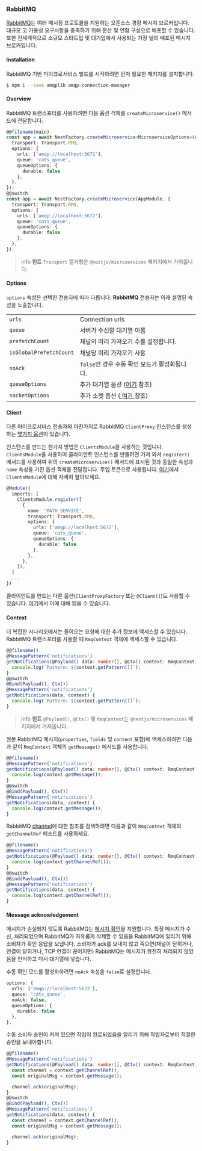 ### RabbitMQ

[RabbitMQ](https://www.rabbitmq.com/)는 여러 메시징 프로토콜을 지원하는 오픈소스 경량 메시지 브로커입니다. 대규모 고 가용성 요구사항을 충족하기 위해 분산 및 연합 구성으로 배포할 수 있습니다. 또한 전세계적으로 소규모 스타트업 및 대기업에서 사용되는 가장 널리 배포된 메시지 브로커입니다.

#### Installation

RabbitMQ 기반 마이크로서비스 빌드를 시작하려면 먼저 필요한 패키지를 설치합니다.

```bash
$ npm i --save amqplib amqp-connection-manager
```

#### Overview

RabbitMQ 트랜스포터를 사용하려면 다음 옵션 객체를 `createMicroservice()` 메서드에 전달합니다.

```typescript
@@filename(main)
const app = await NestFactory.createMicroservice<MicroserviceOptions>(AppModule, {
  transport: Transport.RMQ,
  options: {
    urls: ['amqp://localhost:5672'],
    queue: 'cats_queue',
    queueOptions: {
      durable: false
    },
  },
});
@@switch
const app = await NestFactory.createMicroservice(AppModule, {
  transport: Transport.RMQ,
  options: {
    urls: ['amqp://localhost:5672'],
    queue: 'cats_queue',
    queueOptions: {
      durable: false
    },
  },
});
```

> info **힌트** `Transport` 열거형은 `@nestjs/microservices` 패키지에서 가져옵니다.

#### Options

`options` 속성은 선택한 전송자에 따라 다릅니다. **RabbitMQ** 전송자는 아래 설명된 속성을 노출합니다.

<table>
  <tr>
    <td><code>urls</code></td>
    <td>Connection urls</td>
  </tr>
  <tr>
    <td><code>queue</code></td>
    <td>서버가 수신할 대기열 이름</td>
  </tr>
  <tr>
    <td><code>prefetchCount</code></td>
    <td>채널의 미리 가져오기 수를 설정합니다.</td>
  </tr>
  <tr>
    <td><code>isGlobalPrefetchCount</code></td>
    <td>채널당 미리 가져오기 사용</td>
  </tr>
  <tr>
    <td><code>noAck</code></td>
    <td><code>false</code>인 경우 수동 확인 모드가 활성화됩니다.</td>
  </tr>
  <tr>
    <td><code>queueOptions</code></td>
    <td>추가 대기열 옵션 (<a href="https://www.squaremobius.net/amqp.node/channel_api.html#channel_assertQueue" rel="nofollow" target="_blank">여기</a> 참조)</td>
  </tr>
  <tr>
    <td><code>socketOptions</code></td>
    <td>추가 소켓 옵션 (<a href="https://www.squaremobius.net/amqp.node/channel_api.html#socket-options" rel="nofollow" target="_blank"> 여기 </a> 참조)</td>
  </tr>
</table>

#### Client

다른 마이크로서비스 전송자와 마찬가지로 RabbitMQ `ClientProxy` 인스턴스를 생성하는 [몇가지 옵션](/microservices/basics#client)이 있습니다.

인스턴스를 만드는 한가지 방법은 `ClientsModule`을 사용하는 것입니다. `ClientsModule`을 사용하여 클라이언트 인스턴스를 만들려면 가져 와서 `register()` 메서드를 사용하여 위의 `createMicroservice()` 메서드에 표시된 것과 동일한 속성과 `name` 속성을 가진 옵션 객체를 전달합니다. 주입 토큰으로 사용됩니다. [여기](/microservices/basics#client)에서 `ClientsModule`에 대해 자세히 알아보세요.

```typescript
@Module({
  imports: [
    ClientsModule.register([
      {
        name: 'MATH_SERVICE',
        transport: Transport.RMQ,
        options: {
          urls: ['amqp://localhost:5672'],
          queue: 'cats_queue',
          queueOptions: {
            durable: false
          },
        },
      },
    ]),
  ]
  ...
})
```

클라이언트를 만드는 다른 옵션(`ClientProxyFactory` 또는 `@Client()`)도 사용할 수 있습니다. [여기](/microservices/basics#client)에서 이에 대해 읽을 수 있습니다.

#### Context

더 복잡한 시나리오에서는 들어오는 요청에 대한 추가 정보에 액세스할 수 있습니다. RabbitMQ 트랜스포터를 사용할 때 `RmqContext` 객체에 액세스할 수 있습니다.

```typescript
@@filename()
@MessagePattern('notifications')
getNotifications(@Payload() data: number[], @Ctx() context: RmqContext) {
  console.log(`Pattern: ${context.getPattern()}`);
}
@@switch
@Bind(Payload(), Ctx())
@MessagePattern('notifications')
getNotifications(data, context) {
  console.log(`Pattern: ${context.getPattern()}`);
}
```

> info **힌트** `@Payload()`, `@Ctx()` 및 `RmqContext`는 `@nestjs/microservices` 패키지에서 가져옵니다.

원본 RabbitMQ 메시지(`properties`, `fields` 및 `content` 포함)에 액세스하려면 다음과 같이 `RmqContext` 객체의 `getMessage()` 메서드를 사용합니다.

```typescript
@@filename()
@MessagePattern('notifications')
getNotifications(@Payload() data: number[], @Ctx() context: RmqContext) {
  console.log(context.getMessage());
}
@@switch
@Bind(Payload(), Ctx())
@MessagePattern('notifications')
getNotifications(data, context) {
  console.log(context.getMessage());
}
```

RabbitMQ [channel](https://www.rabbitmq.com/channels.html)에 대한 참조를 검색하려면 다음과 같이 `RmqContext` 객체의 `getChannelRef` 메소드를 사용하세요.

```typescript
@@filename()
@MessagePattern('notifications')
getNotifications(@Payload() data: number[], @Ctx() context: RmqContext) {
  console.log(context.getChannelRef());
}
@@switch
@Bind(Payload(), Ctx())
@MessagePattern('notifications')
getNotifications(data, context) {
  console.log(context.getChannelRef());
}
```

#### Message acknowledgement

메시지가 손실되지 않도록 RabbitMQ는 [메시지 확인](https://www.rabbitmq.com/confirms.html)을 지원합니다. 특정 메시지가 수신, 처리되었으며 RabbitMQ가 자유롭게 삭제할 수 있음을 RabbitMQ에 알리기 위해 소비자가 확인 응답을 보냅니다. 소비자가 ack를 보내지 않고 죽으면(채널이 닫히거나, 연결이 닫히거나, TCP 연결이 끊어지면) RabbitMQ는 메시지가 완전히 처리되지 않았음을 인식하고 다시 대기열에 넣습니다.

수동 확인 모드를 활성화하려면 `noAck` 속성을 `false`로 설정합니다.

```typescript
options: {
  urls: ['amqp://localhost:5672'],
  queue: 'cats_queue',
  noAck: false,
  queueOptions: {
    durable: false
  },
},
```

수동 소비자 승인이 켜져 있으면 작업이 완료되었음을 알리기 위해 작업자로부터 적절한 승인을 보내야합니다.

```typescript
@@filename()
@MessagePattern('notifications')
getNotifications(@Payload() data: number[], @Ctx() context: RmqContext) {
  const channel = context.getChannelRef();
  const originalMsg = context.getMessage();

  channel.ack(originalMsg);
}
@@switch
@Bind(Payload(), Ctx())
@MessagePattern('notifications')
getNotifications(data, context) {
  const channel = context.getChannelRef();
  const originalMsg = context.getMessage();

  channel.ack(originalMsg);
}
```
